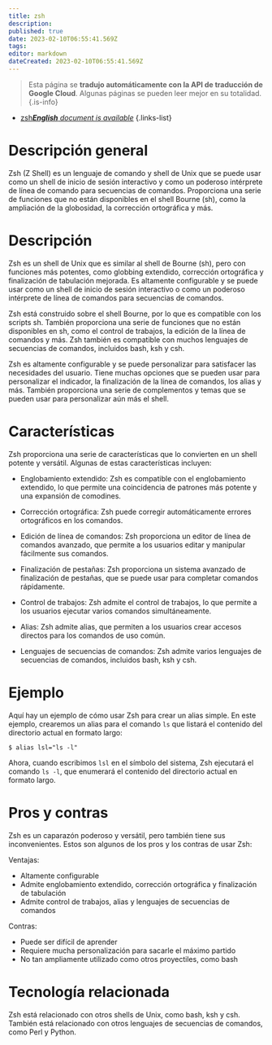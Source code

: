 ```yaml
---
title: zsh
description: 
published: true
date: 2023-02-10T06:55:41.569Z
tags: 
editor: markdown
dateCreated: 2023-02-10T06:55:41.569Z
---
```


> Esta página se **tradujo automáticamente con la API de traducción de Google Cloud**.
Algunas páginas se pueden leer mejor en su totalidad.{.is-info}



- [zsh***English** document is available*](/en/Knowledge-base/Dictionary/zsh)
{.links-list}

 
# Descripción general
Zsh (Z Shell) es un lenguaje de comando y shell de Unix que se puede usar como un shell de inicio de sesión interactivo y como un poderoso intérprete de línea de comando para secuencias de comandos. Proporciona una serie de funciones que no están disponibles en el shell Bourne (sh), como la ampliación de la globosidad, la corrección ortográfica y más.

# Descripción
Zsh es un shell de Unix que es similar al shell de Bourne (sh), pero con funciones más potentes, como globbing extendido, corrección ortográfica y finalización de tabulación mejorada. Es altamente configurable y se puede usar como un shell de inicio de sesión interactivo o como un poderoso intérprete de línea de comandos para secuencias de comandos.

Zsh está construido sobre el shell Bourne, por lo que es compatible con los scripts sh. También proporciona una serie de funciones que no están disponibles en sh, como el control de trabajos, la edición de la línea de comandos y más. Zsh también es compatible con muchos lenguajes de secuencias de comandos, incluidos bash, ksh y csh.

Zsh es altamente configurable y se puede personalizar para satisfacer las necesidades del usuario. Tiene muchas opciones que se pueden usar para personalizar el indicador, la finalización de la línea de comandos, los alias y más. También proporciona una serie de complementos y temas que se pueden usar para personalizar aún más el shell.

# Características
Zsh proporciona una serie de características que lo convierten en un shell potente y versátil. Algunas de estas características incluyen:

- Englobamiento extendido: Zsh es compatible con el englobamiento extendido, lo que permite una coincidencia de patrones más potente y una expansión de comodines.

- Corrección ortográfica: Zsh puede corregir automáticamente errores ortográficos en los comandos.

- Edición de línea de comandos: Zsh proporciona un editor de línea de comandos avanzado, que permite a los usuarios editar y manipular fácilmente sus comandos.

- Finalización de pestañas: Zsh proporciona un sistema avanzado de finalización de pestañas, que se puede usar para completar comandos rápidamente.

- Control de trabajos: Zsh admite el control de trabajos, lo que permite a los usuarios ejecutar varios comandos simultáneamente.

- Alias: Zsh admite alias, que permiten a los usuarios crear accesos directos para los comandos de uso común.

- Lenguajes de secuencias de comandos: Zsh admite varios lenguajes de secuencias de comandos, incluidos bash, ksh y csh.

# Ejemplo
Aquí hay un ejemplo de cómo usar Zsh para crear un alias simple. En este ejemplo, crearemos un alias para el comando `ls` que listará el contenido del directorio actual en formato largo:

```
$ alias lsl="ls -l"
```

Ahora, cuando escribimos `lsl` en el símbolo del sistema, Zsh ejecutará el comando `ls -l`, que enumerará el contenido del directorio actual en formato largo.

# Pros y contras
Zsh es un caparazón poderoso y versátil, pero también tiene sus inconvenientes. Estos son algunos de los pros y los contras de usar Zsh:

Ventajas:

- Altamente configurable
- Admite englobamiento extendido, corrección ortográfica y finalización de tabulación
- Admite control de trabajos, alias y lenguajes de secuencias de comandos

Contras:

- Puede ser difícil de aprender
- Requiere mucha personalización para sacarle el máximo partido
- No tan ampliamente utilizado como otros proyectiles, como bash

# Tecnología relacionada
Zsh está relacionado con otros shells de Unix, como bash, ksh y csh. También está relacionado con otros lenguajes de secuencias de comandos, como Perl y Python.